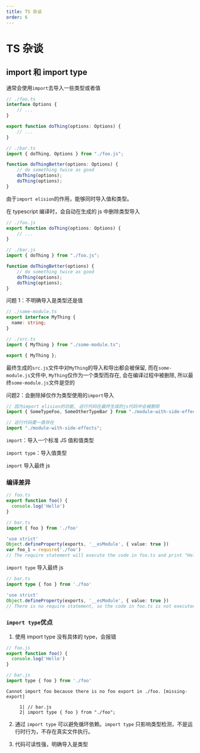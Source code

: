 ```yaml
---
title: TS 杂谈
order: 6
---
```


# TS 杂谈

## import 和 import type

通常会使用`import`去导入一些类型或者值

```ts
// ./foo.ts
interface Options {
    // ...
}

export function doThing(options: Options) {
    // ...
}

// ./bar.ts
import { doThing, Options } from "./foo.js";

function doThingBetter(options: Options) {
    // do something twice as good
    doThing(options);
    doThing(options);
}
```

由于`import elision`的作用，能够同时导入值和类型。

在 typescript 编译时，会自动在生成的 js 中删除类型导入

```js
// ./foo.js
export function doThing(options: Options) {
    // ...
}

// ./bar.js
import { doThing } from "./foo.js";

function doThingBetter(options) {
    // do something twice as good
    doThing(options);
    doThing(options);
}
```

问题 1：不明确导入是类型还是值

```ts
// ./some-module.ts
export interface MyThing {
  name: string;
}

// ./src.ts
import { MyThing } from "./some-module.ts";

export { MyThing };
```

最终生成的`src.js`文件中对`MyThing`的导入和导出都会被保留, 而在`some-module.js`文件中, `MyThing`仅作为一个类型而存在, 会在编译过程中被删除, 所以最终`some-module.js`文件是空的

问题2：会删除掉仅作为类型使用的`import`导入

```ts
// 因为import elision的功能, 这行代码在最终生成的js代码中会被删除
import { SomeTypeFoo, SomeOtherTypeBar } from "./module-with-side-effects";

// 这行代码要一直存在
import "./module-with-side-effects";
```



`import`：导入一个标准 JS 值和值类型

`import type`：导入值类型

`import` 导入最终 js

### 编译差异

```ts
// foo.ts
export function foo() {
  console.log('Hello')
}

// bar.ts
import { foo } from './foo'
```

```ts
'use strict'
Object.defineProperty(exports, '__esModule', { value: true })
var foo_1 = require('./foo')
// The require statement will execute the code in foo.ts and print "Hello" to the console
```

`import type` 导入最终 js

```ts
// bar.ts
import type { foo } from './foo'
```

```ts
'use strict'
Object.defineProperty(exports, '__esModule', { value: true })
// There is no require statement, so the code in foo.ts is not executed and nothing is printed to the console
```

### `import type`优点

1. 使用 import type 没有具体的 type，会报错

```js
// foo.js
export function foo() {
  console.log('Hello')
}

// bar.js
import type { foo } from './foo'
```

```
Cannot import foo because there is no foo export in ./foo. [missing-export]

     1| // bar.js
     2| import type { foo } from "./foo";
```

2. 通过 `import type` 可以避免循环依赖。`import type` 只影响类型检测，不是运行时行为，不存在真实文件执行。

3. 代码可读性强，明确导入是类型
